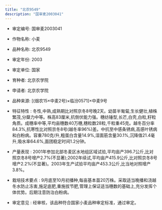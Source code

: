 ```yaml
---
title: "北农9549"
description: "国审麦2003041"
---
```

* 审定编号:  国审麦2003041

*  作物名称:  小麦

*  品种名称:  北农9549

*  审定年份:  2003

*  审定单位:  国家

* 育种者:  北京农学院

*  申请者:  北京农学院

*  品种来源:  [(烟农15×中麦2号)×临汾0571]×中麦9号

*  特征特性 : 
冬性,中熟,成熟期比对照京冬8号晚2天。幼苗半匍匐,生长健壮,植株繁茂,分蘖力中等。株高83厘米,抗倒伏能力强。穗纺锤型,长芒,白壳,白粒,籽粒角质。成穗率中等,平均亩穗数40万穗,穗粒数28粒,千粒重45克。越冬百分率84.3%,抗寒性比对照京冬8号(越冬率96%)差。中抗至中感条锈病,高感叶锈病和白粉病。容重780克/升,粗蛋白含量14.9%,湿面筋含量30.1%,沉降值21.4毫升,吸水率64.6%,面团稳定时间1.2分钟。
 
*  产量表现 : 
2001年参加北部冬麦区水地组区域试验,平均亩产396.7公斤,比对照京冬8号增产2.7%(不显著);2002年续试,平均亩产415.9公斤,比对照京冬8号增产2.2%(不显著)。2003年生产试验平均亩产453.3公斤,比当地对照增产3.8%。

*  栽培技术要点 : 
9月底至10月初播种,每亩基本苗20万株。采取适当晚播和浇越冬水防止冻害,施足底肥,重施拔节肥,管理上保证适当穗数的基础上,充分发挥个体优势。后期注意防治白粉病。

*  审定意见 : 
经审核，该品种符合国家小麦品种审定标准，通过审定。

